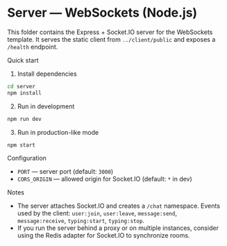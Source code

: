 # Server — WebSockets (Node.js)

This folder contains the Express + Socket.IO server for the WebSockets template. It serves the static client from `../client/public` and exposes a `/health` endpoint.

Quick start

1. Install dependencies

```bash
cd server
npm install
```

2. Run in development

```bash
npm run dev
```

3. Run in production-like mode

```bash
npm start
```

Configuration

- `PORT` — server port (default: `3000`)
- `CORS_ORIGIN` — allowed origin for Socket.IO (default: `*` in dev)

Notes

- The server attaches Socket.IO and creates a `/chat` namespace. Events used by the client: `user:join`, `user:leave`, `message:send`, `message:receive`, `typing:start`, `typing:stop`.
- If you run the server behind a proxy or on multiple instances, consider using the Redis adapter for Socket.IO to synchronize rooms.
